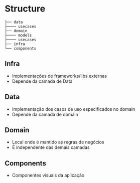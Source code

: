 # Structure

```
├── data
├──── usecases
├── domain
├──── models
├──── usecases
├── infra
└── components
```

## Infra

- Implementações de frameworks/libs externas
- Depende da camada de Data

## Data

- Implementação dos casos de uso especificados no domain
- Depende da camada de domain

## Domain

- Local onde é mantido as regras de negócios
- É independente das demais camadas

## Components

- Componentes visuais da aplicação

